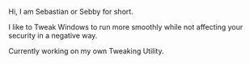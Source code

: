 Hi, I am Sebastian or Sebby for short.   

I like to Tweak Windows to run more smoothly while not affecting your security in a negative way.   

Currently working on my own Tweaking Utility.   
